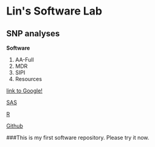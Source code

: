 # Lin's Software Lab
## **SNP analyses**


**Software**

1. AA-Full
2. MDR
3. SIPI
4. Resources

[link to Google!](http://google.com)

[SAS](https://www.sas.com/en_us)

[R](http://www.r-project.org)

[Github](http://github.com)


###This is my first software repository. Please try it now. 
